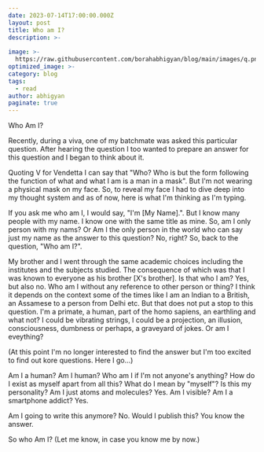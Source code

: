```yaml
---
date: 2023-07-14T17:00:00.000Z
layout: post
title: Who am I?
description: >-
  
image: >-
  https://raw.githubusercontent.com/borahabhigyan/blog/main/images/q.png
optimized_image: >-
category: blog
tags:
  - read
author: abhigyan
paginate: true
---
```

Who Am I?

Recently, during a viva, one of my batchmate was asked this particular question. After hearing the question I too wanted to prepare an answer for this question and I began to think about it.

Quoting V for Vendetta I can say that "Who? Who is but the form following the function of what and what I am is a man in a mask". But I'm not wearing a physical mask on my face. So, to reveal my face I had to dive deep into my thought system and as of now, here is what I'm thinking as I'm typing.

If you ask me who am I, I would say, "I'm [My Name].". But I know many people with my name. I know one with the same title as mine. So, am I only person with my nams? Or Am I the only person in the world who can say just my name as the answer to this question? No, right? So, back to the question, "Who am I?".

My brother and I went through the same academic choices including the institutes and the subjects studied. The consequence of which was that I was known to everyone as his brother [X's brother]. Is that who I am? Yes, but also no. Who am I without any reference to other person or thing? I think it depends on the context some of the times like I am an Indian to a British, an Assamese to a person from Delhi etc. But that does not put a stop to this question. I'm a primate, a human, part of the homo sapiens, an earthling and what not? I could be vibrating strings, I could be a projection, an illusion, consciousness, dumbness or perhaps, a graveyard of jokes. Or am I eveything? 

(At this point I'm no longer interested to find the answer but I'm too excited to find out kore questions. Here I go...)

Am I a human? Am I human? Who am I if I'm not anyone's anything? How do I exist as myself apart from all this? What do I mean by "myself"? Is this my personality? Am I just atoms and molecules? Yes. Am I visible? Am I a smartphone addict? Yes.

Am I going to write this anymore? No.
Would I publish this? 
You know the answer.

So who Am I? 
(Let me know, in case you know me by now.)
